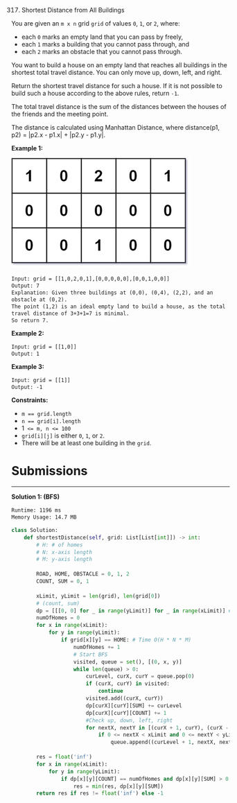317. Shortest Distance from All Buildings

You are given an `m x n` grid `grid` of values `0`, `1`, or `2`, where:

* each `0` marks an empty land that you can pass by freely,
* each `1` marks a building that you cannot pass through, and
* each `2` marks an obstacle that you cannot pass through.

You want to build a house on an empty land that reaches all buildings in the shortest total travel distance. You can only move up, down, left, and right.

Return the shortest travel distance for such a house. If it is not possible to build such a house according to the above rules, return `-1`.

The total travel distance is the sum of the distances between the houses of the friends and the meeting point.

The distance is calculated using Manhattan Distance, where distance(p1, p2) = |p2.x - p1.x| + |p2.y - p1.y|.

 

**Example 1:**

![317_buildings-grid.jpg](img/317_buildings-grid.jpg)
```
Input: grid = [[1,0,2,0,1],[0,0,0,0,0],[0,0,1,0,0]]
Output: 7
Explanation: Given three buildings at (0,0), (0,4), (2,2), and an obstacle at (0,2).
The point (1,2) is an ideal empty land to build a house, as the total travel distance of 3+3+1=7 is minimal.
So return 7.
```

**Example 2:**
```
Input: grid = [[1,0]]
Output: 1
```

**Example 3:**
```
Input: grid = [[1]]
Output: -1
```

**Constraints:**

* `m == grid.length`
* `n == grid[i].length`
* 1` <= m, n <= 100`
* `grid[i][j]` is either `0`, `1`, or `2`.
* There will be at least one building in the `grid`.

# Submissions
---
**Solution 1: (BFS)**
```
Runtime: 1196 ms
Memory Usage: 14.7 MB
```
```python
class Solution:
    def shortestDistance(self, grid: List[List[int]]) -> int:
        # H: # of homes
        # N: x-axis length
        # M: y-axis length

        ROAD, HOME, OBSTACLE = 0, 1, 2
        COUNT, SUM = 0, 1
        
        xLimit, yLimit = len(grid), len(grid[0])
        # (count, sum)
        dp = [[[0, 0] for _ in range(yLimit)] for _ in range(xLimit)] # Space O(N * M)
        numOfHomes = 0
        for x in range(xLimit):
            for y in range(yLimit):
                if grid[x][y] == HOME: # Time O(H * N * M)
                    numOfHomes += 1
                    # Start BFS
                    visited, queue = set(), [(0, x, y)]
                    while len(queue) > 0:
                        curLevel, curX, curY = queue.pop(0)
                        if (curX, curY) in visited:
                            continue
                        visited.add((curX, curY))
                        dp[curX][curY][SUM] += curLevel
                        dp[curX][curY][COUNT] += 1
                        #Check up, down, left, right
                        for nextX, nextY in [(curX + 1, curY), (curX - 1, curY), (curX, curY - 1), (curX, curY + 1)]:
                            if 0 <= nextX < xLimit and 0 <= nextY < yLimit and grid[nextX][nextY] == ROAD and (nextX, nextY) not in visited:
                                queue.append((curLevel + 1, nextX, nextY))

        res = float('inf')
        for x in range(xLimit):
            for y in range(yLimit):
                if dp[x][y][COUNT] == numOfHomes and dp[x][y][SUM] > 0:
                    res = min(res, dp[x][y][SUM])
        return res if res != float('inf') else -1
```